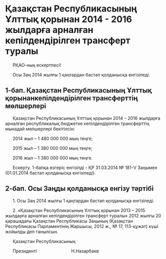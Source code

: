 # Қазақстан Республикасының Ұлттық қорынан 2014 - 2016 жылдарға арналған кепілдендірілген трансферт туралы

      РҚАО-ның ескертпесі!

      Осы Заң 2014 жылғы 1 қаңтардан бастап қолданысқа енгізіледі.

## 1-бап. Қазақстан Республикасының Ұлттық қорынанкепілдендірілген трансферттің мөлшерлері

      Қазақстан Республикасының Ұлттық қорынан 2014 – 2016 жылдарға арналған республикалық бюджетке кепілдендірілген трансферттің мынадай мөлшерлері бекітілсін:

      2014 жыл – 1 480 000 000 мың теңге;

      2015 жыл – 1 380 000 000 мың теңге;

      2016 жыл – 1 380 000 000 мың теңге.

      Ескерту. 1-бапқа өзгеріс енгізілді - ҚР 31.03.2014 № 181-V Заңымен (01.01.2014 бастап қолданысқа енгізіледі).

## 2-бап. Осы Заңды қолданысқа енгізу тәртібі

      1. Осы Заң 2014 жылғы 1 қаңтардан бастап қолданысқа енгізіледі.

      2. «Қазақстан Республикасының Ұлттық қорынан 2013 – 2015 жылдарға арналған кепілдендірілген трансферт туралы» 2012 жылғы 20 қарашадағы Қазақстан Республикасы Заңының (Қазақстан Республикасы Парламентiнiң Жаршысы, 2012 ж., № 17, 113-құжат) күші жойылды деп танылсын.

      Қазақстан Республикасының

      Президенті                            Н.Назарбаев

